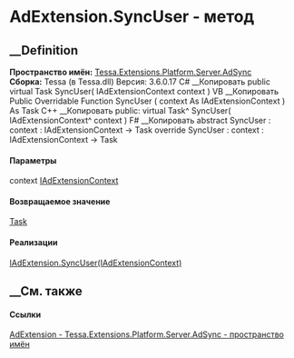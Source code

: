 # AdExtension.SyncUser - метод
##  __Definition
 **Пространство имён:**
[Tessa.Extensions.Platform.Server.AdSync](N_Tessa_Extensions_Platform_Server_AdSync.htm)  
 **Сборка:** Tessa (в Tessa.dll) Версия: 3.6.0.17
C# __Копировать
     public virtual Task SyncUser(
    	IAdExtensionContext context
    )
VB __Копировать
     Public Overridable Function SyncUser ( 
    	context As IAdExtensionContext
    ) As Task
C++ __Копировать
     public:
    virtual Task^ SyncUser(
    	IAdExtensionContext^ context
    )
F# __Копировать
     abstract SyncUser : 
            context : IAdExtensionContext -> Task 
    override SyncUser : 
            context : IAdExtensionContext -> Task 
#### Параметры
context
[IAdExtensionContext](T_Tessa_Extensions_Platform_Server_AdSync_IAdExtensionContext.htm)
#### Возвращаемое значение
[Task](https://learn.microsoft.com/dotnet/api/system.threading.tasks.task)
#### Реализации
[IAdExtension.SyncUser(IAdExtensionContext)](M_Tessa_Extensions_Platform_Server_AdSync_IAdExtension_SyncUser.htm)  
##  __См. также
#### Ссылки
[AdExtension - ](T_Tessa_Extensions_Platform_Server_AdSync_AdExtension.htm)
[Tessa.Extensions.Platform.Server.AdSync - пространство
имён](N_Tessa_Extensions_Platform_Server_AdSync.htm)

